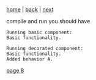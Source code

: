 [home](./page01.md) | [back](./page06.md) | [next](./page08.md)

compile and run you should have
```
Running basic component:
Basic functionality.

Running decorated component:
Basic functionality.
Added behavior A.
```


[page 8](./page08.md)
